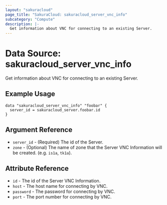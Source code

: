 ```yaml
---
layout: "sakuracloud"
page_title: "SakuraCloud: sakuracloud_server_vnc_info"
subcategory: "Compute"
description: |-
  Get information about VNC for connecting to an existing Server.
---
```


# Data Source: sakuracloud_server_vnc_info

Get information about VNC for connecting to an existing Server.

## Example Usage

```hcl
data "sakuracloud_server_vnc_info" "foobar" {
  server_id = sakuracloud_server.foobar.id
}
```

## Argument Reference

* `server_id` - (Required) The id of the Server.
* `zone` - (Optional) The name of zone that the Server VNC Information will be created. (e.g. `is1a`, `tk1a`).

## Attribute Reference

* `id` - The id of the Server VNC Information.
* `host` - The host name for connecting by VNC.
* `password` - The password for connecting by VNC.
* `port` - The port number for connecting by VNC.

